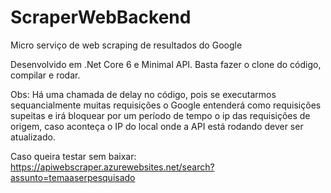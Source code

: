# ScraperWebBackend

Micro serviço de web scraping de resultados do Google


Desenvolvido em .Net Core 6 e Minimal API.
Basta fazer o clone do código, compilar e rodar.

Obs: Há uma chamada de delay no código, pois se executarmos sequancialmente muitas requisições o Google entenderá
como requisições supeitas e irá bloquear por um período de tempo o ip das requisições de origem,
caso aconteça o IP do local onde a API está rodando dever ser atualizado.

Caso queira testar sem baixar: https://apiwebscraper.azurewebsites.net/search?assunto=temaaserpesquisado
